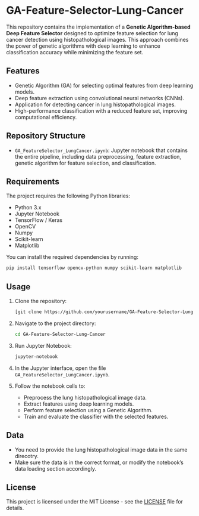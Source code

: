# GA-Feature-Selector-Lung-Cancer

This repository contains the implementation of a **Genetic Algorithm-based Deep Feature Selector** designed to optimize feature selection for lung cancer detection using histopathological images. This approach combines the power of genetic algorithms with deep learning to enhance classification accuracy while minimizing the feature set.

## Features
- Genetic Algorithm (GA) for selecting optimal features from deep learning models.
- Deep feature extraction using convolutional neural networks (CNNs).
- Application for detecting cancer in lung histopathological images.
- High-performance classification with a reduced feature set, improving computational efficiency.

## Repository Structure
- `GA_FeatureSelector_LungCancer.ipynb`: Jupyter notebook that contains the entire pipeline, including data preprocessing, feature extraction, genetic algorithm for feature selection, and classification.

## Requirements
The project requires the following Python libraries:
- Python 3.x
- Jupyter Notebook
- TensorFlow / Keras
- OpenCV
- Numpy
- Scikit-learn
- Matplotlib

You can install the required dependencies by running:
```bash
pip install tensorflow opencv-python numpy scikit-learn matplotlib
```

## Usage

1. Clone the repository:
   ```bash
   [git clone https://github.com/yourusername/GA-Feature-Selector-Lung-Cancer.git](https://github.com/priyam-03/GA-Feature-Selector-Lung-Cancer.git)
   ```

2. Navigate to the project directory:
   ```bash
   cd GA-Feature-Selector-Lung-Cancer
   ```

3. Run Jupyter Notebook:
   ```bash
   jupyter-notebook
   ```

4. In the Jupyter interface, open the file `GA_FeatureSelector_LungCancer.ipynb`.

5. Follow the notebook cells to:
   - Preprocess the lung histopathological image data.
   - Extract features using deep learning models.
   - Perform feature selection using a Genetic Algorithm.
   - Train and evaluate the classifier with the selected features.

## Data

- You need to provide the lung histopathological image data in the same direcotry.
- Make sure the data is in the correct format, or modify the notebook’s data loading section accordingly.

## License

This project is licensed under the MIT License - see the [LICENSE](LICENSE) file for details.

